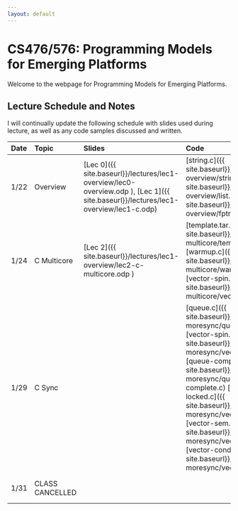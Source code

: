 ```yaml
---
layout: default
---
```


# CS476/576: Programming Models for Emerging Platforms

Welcome to the webpage for Programming Models for Emerging Platforms. 

## Lecture Schedule and Notes

I will continually update the following schedule with slides used during lecture, as well as any code samples discussed and written. 

| Date     | Topic      | Slides      |Code       | Notes     |
|:---------|:-----------|:------------|:----------|:----------|
| 1/22     | Overview   | [Lec 0]({{ site.baseurl}}/lectures/lec1-overview/lec0-overview.odp ), [Lec 1]({{ site.baseurl}}/lectures/lec1-overview/lec1-c.odp) | [string.c]({{ site.baseurl}}/lectures/lec1-overview/string.c ) [list.c]({{ site.baseurl}}/lectures/lec1-overview/list.c ) [fptr.c]({{ site.baseurl}}/lectures/lec1-overview/fptr.c )        | Assignment #0 Assigned |
| 1/24     | C Multicore  | [Lec 2]({{ site.baseurl}}/lectures/lec1-overview/lec2-c-multicore.odp ) | [template.tar.gz]({{ site.baseurl}}/lectures/lec2-multicore/templates.tar.gz) [warmup.c]({{ site.baseurl}}/lectures/lec2-multicore/warmup.c) [vector-spin.c]({{ site.baseurl}}/lectures/lec2-multicore/vector-spin.c)| |
| 1/29     | C Sync  | | [queue.c]({{ site.baseurl}}/lectures/lec3-moresync/queue.c) [vector-spin.c]({{ site.baseurl}}/lectures/lec3-moresync/vector-spin.c) [queue-complete.c]({{ site.baseurl}}/lectures/lec3-moresync/queue-complete.c) [vector-locked.c]({{ site.baseurl}}/lectures/lec3-moresync/vector-locked.c) [vector-sem.c]({{ site.baseurl}}/lectures/lec3-moresync/vector-sem.c) [vector-cond.c]({{ site.baseurl}}/lectures/lec3-moresync/vector-cond.c)     | |
| 1/31     | CLASS CANCELLED  |      |            | Assignment #1 Assigned |


